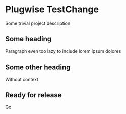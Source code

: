 # Plugwise TestChange

Some trivial project description

## Some heading

Paragraph even too lazy to include lorem ipsum dolores

## Some other heading

Without context

## Ready for release

Go
